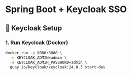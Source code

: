 # Spring Boot + Keycloak SSO

## 🔐 Keycloak Setup

### 1. Run Keycloak (Docker)

```bash
docker run -p 8080:8080 \
  -e KEYCLOAK_ADMIN=admin \
  -e KEYCLOAK_ADMIN_PASSWORD=admin \
  quay.io/keycloak/keycloak:24.0.3 start-dev